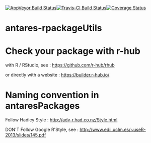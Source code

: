 
[![AppVeyor Build Status](https://ci.appveyor.com/api/projects/status/github/rte-antares-rpackage/antaresDev?branch=master&svg=true)](https://ci.appveyor.com/project/rte-antares-rpackage/antaresDev)[![Travis-CI Build Status](https://travis-ci.org/rte-antares-rpackage/antaresDev.svg?branch=master)](https://travis-ci.org/rte-antares-rpackage/antaresDev)[![Coverage Status](https://img.shields.io/codecov/c/github/rte-antares-rpackage/antaresDev/master.svg)](https://codecov.io/github/rte-antares-rpackage/antaresDev?branch=master)



# antares-rpackageUtils


# Check your package with r-hub 

with R / RStudio, see : https://github.com/r-hub/rhub

or directly with a website : https://builder.r-hub.io/

# Naming convention in antaresPackages

Follow Hadley Style : http://adv-r.had.co.nz/Style.html

DON'T Follow Google R'Style, see : http://www.edii.uclm.es/~useR-2013/slides/145.pdf
